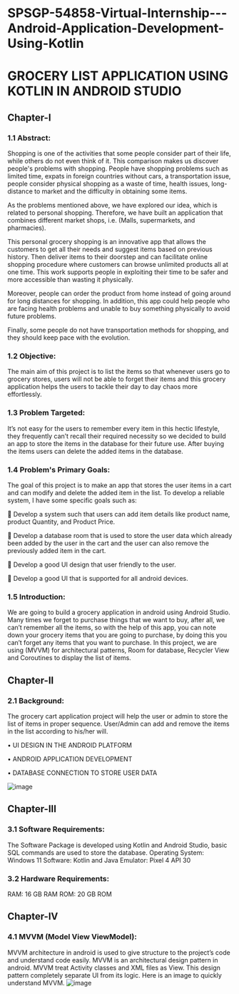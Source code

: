 # SPSGP-54858-Virtual-Internship---Android-Application-Development-Using-Kotlin
# **GROCERY LIST APPLICATION USING KOTLIN IN ANDROID STUDIO**
## **Chapter-I**
### **1.1 Abstract:**
Shopping is one of the activities that some people consider part of their life, while others do not even think of it. This comparison makes us discover people's problems with shopping. People have shopping problems such as limited time, expats in foreign countries without cars, a transportation issue, people consider physical shopping as a waste of time, health issues, long-distance to market and the difficulty in obtaining some items. 

As the problems mentioned above, we have explored our idea, which is related to personal shopping. Therefore, we have built an application that combines different market shops, i.e. (Malls, supermarkets, and pharmacies). 

This personal grocery shopping is an innovative app that allows the customers to get all their needs and suggest items based on previous history. Then deliver items to their doorstep and can facilitate online shopping procedure where customers can browse unlimited products all at one time. This work supports people in exploiting their time to be safer and more accessible than wasting it physically.

Moreover, people can order the product from home instead of going around for long distances for shopping. In addition, this app could help people who are facing health problems and unable to buy something physically to avoid future problems.
 
Finally, some people do not have transportation methods for shopping, and they should keep pace with the evolution.
### **1.2 Objective:**
The main aim of this project is to list the items so that whenever users go to grocery stores, users will not be able to forget their items and this grocery application helps the users to tackle their day to day chaos more effortlessly. 
### **1.3 Problem Targeted:**
It’s not easy for the users to remember every item in this hectic lifestyle, they frequently can’t recall their required necessity so we decided to build an app to store the items in the database for their future use. After buying the items users can delete the added items in the database.
### **1.4 Problem's Primary Goals:**
The goal of this project is to make an app that stores the user items in a cart and can modify and delete the added item in the list. To develop a reliable system, I have some specific goals such as:

	Develop a system such that users can add item details like product name, product Quantity, and Product Price.

	Develop a database room that is used to store the user data which already been added by the user in the cart and the user can also remove the previously added item in the cart.

	Develop a good UI design that user friendly to the user.

	Develop a good UI that is supported for all android devices.

### **1.5 Introduction:**
We are going to build a grocery application in android using Android Studio. Many times we forget to purchase things that we want to buy, after all, we can’t remember all the items, so with the help of this app, you can note down your grocery items that you are going to purchase, by doing this you can’t forget any items that you want to purchase. In this project, we are using (MVVM) for architectural patterns, Room for database, Recycler View and Coroutines to display the list of items.
## **Chapter-II**
### **2.1 Background:**
The grocery cart application project will help the user or admin to store the list of items in proper sequence. User/Admin can add and remove the items in the list according to his/her will.
 
•	UI DESIGN IN THE ANDROID PLATFORM

•	ANDROID APPLICATION DEVELOPMENT

•	DATABASE CONNECTION TO STORE USER DATA

![image](https://user-images.githubusercontent.com/71881295/191746122-32976452-f98a-46b4-837d-df3d959f7116.png)
## **Chapter-III**
### **3.1 Software Requirements:**
The Software Package is developed using Kotlin and Android Studio, basic SQL commands are used to store the database.
Operating System: Windows 11
Software: Kotlin and Java
Emulator: Pixel 4 API 30
### **3.2 Hardware Requirements:**
RAM: 16 GB RAM
ROM: 20 GB ROM
## **Chapter-IV**
### **4.1 MVVM (Model View ViewModel):**
MVVM architecture in android is used to give structure to the project’s code and understand code easily. MVVM is an architectural design pattern in android. MVVM treat Activity classes and XML files as View. This design pattern completely separate UI from its logic. Here is an image to quickly understand MVVM. 
![image](https://user-images.githubusercontent.com/71881295/191746970-79b2d88d-08da-40a7-9736-7850920185fa.png)



















